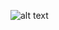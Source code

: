 ![alt text](https://cdn.discordapp.com/attachments/1354179789069750412/1359805527529619486/plantuml_1.png?ex=67f8d115&is=67f77f95&hm=c52fdf4dafd2d880531597466ca6d4e10a45ff985124cc3b403e5d984ed6c8e3&)